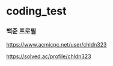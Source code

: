 # coding_test

### 백준 프로필

https://www.acmicpc.net/user/chldn323

https://solved.ac/profile/chldn323
